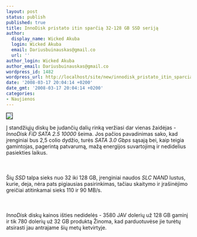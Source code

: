 ```yaml
---
layout: post
status: publish
published: true
title: InnoDisk pristato itin sparčią 32-128 GB SSD seriją
author:
  display_name: Wicked Akuba
  login: Wicked Akuba
  email: Dariusbuinauskas@gmail.co
  url: ''
author_login: Wicked Akuba
author_email: Dariusbuinauskas@gmail.co
wordpress_id: 1482
wordpress_url: http://localhost/site/new/innodisk_pristato_itin_sparcia_32_128_gb_ssd_serija/
date: '2008-03-17 20:04:14 +0200'
date_gmt: '2008-03-17 20:04:14 +0200'
categories:
- Naujienos
---
```

<div class="imgright"><img src="http://www.technews.lt/upl/Failai/innodisk_ssd.jpg" border="1"></div>
<p>Į standžiųjų diskų be judančių dalių rinką veržiasi dar vienas žaidėjas - <i>InnoDisk FiD SATA 2.5 10000</i> šeima. Jos pačios pavadinimas sako, kad įrenginiai bus 2,5 colio dydžio, turės <i>SATA 3.0 Gbps</i> sąsają bei, kaip teigia gamintojas, pagerintą patvarumą, mažą energijos suvartojimą ir nedidelius pasiekties laikus.<br />
<br><br />
<br>Šių <i>SSD</i> talpa sieks nuo 32 iki 128 GB, įrenginiai naudos <i>SLC NAND</i> lustus, kurie, deja, nėra pats pigiausias pasirinkimas, tačiau skaitymo ir įrašinėjimo greičiai atitinkamai sieks  110 ir 90 MB/s.<br />
<br><br />
<br><i>InnoDisk</i> diskų kainos išties nedidelės - 3580 JAV dolerių už 128 GB gaminį ir tik 780 dolerių už 32 GB produktą Žinoma, kad parduotuvėse jie turėtų atsirasti jau antrajame šių metų ketvirtyje.<br />
<br></p>
